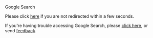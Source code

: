 Google Search

Please click [here](/httpservice/retry/enablejs?sei=MRyZaPKXFvO9vr0PupTdiAs) if you are not redirected within a few seconds.

If you're having trouble accessing Google Search, please [click here](/search?q=Rupert+Grint&sca_esv=883831e2ccf399e3&hl=en&ie=UTF-8&emsg=SG_REL&sei=MRyZaPKXFvO9vr0PupTdiAs), or send [feedback](https://support.google.com/websearch).